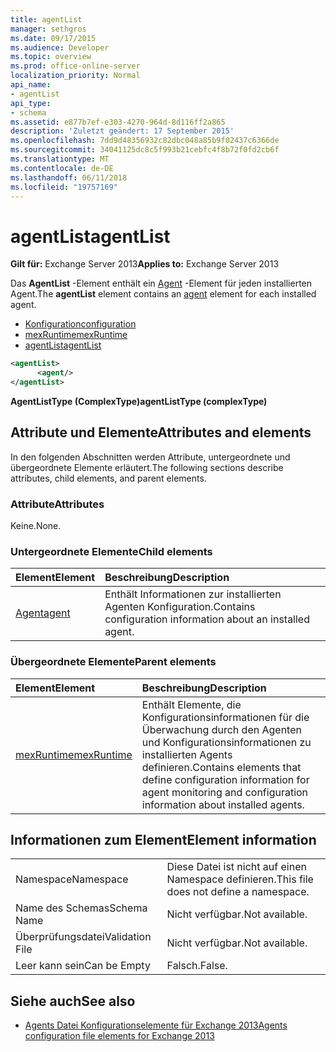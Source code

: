 ```yaml
---
title: agentList
manager: sethgros
ms.date: 09/17/2015
ms.audience: Developer
ms.topic: overview
ms.prod: office-online-server
localization_priority: Normal
api_name:
- agentList
api_type:
- schema
ms.assetid: e877b7ef-e303-4270-964d-8d116ff2a865
description: 'Zuletzt geändert: 17 September 2015'
ms.openlocfilehash: 7dd9d48356932c82dbc048a85b9f02437c6366de
ms.sourcegitcommit: 34041125dc8c5f993b21cebfc4f8b72f0fd2cb6f
ms.translationtype: MT
ms.contentlocale: de-DE
ms.lasthandoff: 06/11/2018
ms.locfileid: "19757169"
---
```

# <a name="agentlist"></a><span data-ttu-id="a9fdf-103">agentList</span><span class="sxs-lookup"><span data-stu-id="a9fdf-103">agentList</span></span>
  
<span data-ttu-id="a9fdf-104">**Gilt für:** Exchange Server 2013</span><span class="sxs-lookup"><span data-stu-id="a9fdf-104">**Applies to:** Exchange Server 2013</span></span>
  
<span data-ttu-id="a9fdf-105">Das **AgentList** -Element enthält ein [Agent](agent.md) -Element für jeden installierten Agent.</span><span class="sxs-lookup"><span data-stu-id="a9fdf-105">The **agentList** element contains an [agent](agent.md) element for each installed agent.</span></span> 
  
- [<span data-ttu-id="a9fdf-106">Konfiguration</span><span class="sxs-lookup"><span data-stu-id="a9fdf-106">configuration</span></span>](configuration.md)
- [<span data-ttu-id="a9fdf-107">mexRuntime</span><span class="sxs-lookup"><span data-stu-id="a9fdf-107">mexRuntime</span></span>](mexruntime.md)
- [<span data-ttu-id="a9fdf-108">agentList</span><span class="sxs-lookup"><span data-stu-id="a9fdf-108">agentList</span></span>](agentlist.md)
  
```XML
<agentList>
      <agent/>
</agentList>
```

<span data-ttu-id="a9fdf-109">**AgentListType (ComplexType)**</span><span class="sxs-lookup"><span data-stu-id="a9fdf-109">**agentListType (complexType)**</span></span>

## <a name="attributes-and-elements"></a><span data-ttu-id="a9fdf-110">Attribute und Elemente</span><span class="sxs-lookup"><span data-stu-id="a9fdf-110">Attributes and elements</span></span>

<span data-ttu-id="a9fdf-111">In den folgenden Abschnitten werden Attribute, untergeordnete und übergeordnete Elemente erläutert.</span><span class="sxs-lookup"><span data-stu-id="a9fdf-111">The following sections describe attributes, child elements, and parent elements.</span></span>
  
### <a name="attributes"></a><span data-ttu-id="a9fdf-112">Attribute</span><span class="sxs-lookup"><span data-stu-id="a9fdf-112">Attributes</span></span>

<span data-ttu-id="a9fdf-113">Keine.</span><span class="sxs-lookup"><span data-stu-id="a9fdf-113">None.</span></span>
  
### <a name="child-elements"></a><span data-ttu-id="a9fdf-114">Untergeordnete Elemente</span><span class="sxs-lookup"><span data-stu-id="a9fdf-114">Child elements</span></span>

|<span data-ttu-id="a9fdf-115">**Element**</span><span class="sxs-lookup"><span data-stu-id="a9fdf-115">**Element**</span></span>|<span data-ttu-id="a9fdf-116">**Beschreibung**</span><span class="sxs-lookup"><span data-stu-id="a9fdf-116">**Description**</span></span>|
|:-----|:-----|
|[<span data-ttu-id="a9fdf-117">Agent</span><span class="sxs-lookup"><span data-stu-id="a9fdf-117">agent</span></span>](agent.md) <br/> |<span data-ttu-id="a9fdf-118">Enthält Informationen zur installierten Agenten Konfiguration.</span><span class="sxs-lookup"><span data-stu-id="a9fdf-118">Contains configuration information about an installed agent.</span></span>  <br/> |
   
### <a name="parent-elements"></a><span data-ttu-id="a9fdf-119">Übergeordnete Elemente</span><span class="sxs-lookup"><span data-stu-id="a9fdf-119">Parent elements</span></span>

|<span data-ttu-id="a9fdf-120">**Element**</span><span class="sxs-lookup"><span data-stu-id="a9fdf-120">**Element**</span></span>|<span data-ttu-id="a9fdf-121">**Beschreibung**</span><span class="sxs-lookup"><span data-stu-id="a9fdf-121">**Description**</span></span>|
|:-----|:-----|
|[<span data-ttu-id="a9fdf-122">mexRuntime</span><span class="sxs-lookup"><span data-stu-id="a9fdf-122">mexRuntime</span></span>](mexruntime.md) <br/> |<span data-ttu-id="a9fdf-123">Enthält Elemente, die Konfigurationsinformationen für die Überwachung durch den Agenten und Konfigurationsinformationen zu installierten Agents definieren.</span><span class="sxs-lookup"><span data-stu-id="a9fdf-123">Contains elements that define configuration information for agent monitoring and configuration information about installed agents.</span></span>  <br/> |
   
## <a name="element-information"></a><span data-ttu-id="a9fdf-124">Informationen zum Element</span><span class="sxs-lookup"><span data-stu-id="a9fdf-124">Element information</span></span>

|||
|:-----|:-----|
|<span data-ttu-id="a9fdf-125">Namespace</span><span class="sxs-lookup"><span data-stu-id="a9fdf-125">Namespace</span></span>  <br/> |<span data-ttu-id="a9fdf-126">Diese Datei ist nicht auf einen Namespace definieren.</span><span class="sxs-lookup"><span data-stu-id="a9fdf-126">This file does not define a namespace.</span></span>  <br/> |
|<span data-ttu-id="a9fdf-127">Name des Schemas</span><span class="sxs-lookup"><span data-stu-id="a9fdf-127">Schema Name</span></span>  <br/> |<span data-ttu-id="a9fdf-128">Nicht verfügbar.</span><span class="sxs-lookup"><span data-stu-id="a9fdf-128">Not available.</span></span>  <br/> |
|<span data-ttu-id="a9fdf-129">Überprüfungsdatei</span><span class="sxs-lookup"><span data-stu-id="a9fdf-129">Validation File</span></span>  <br/> |<span data-ttu-id="a9fdf-130">Nicht verfügbar.</span><span class="sxs-lookup"><span data-stu-id="a9fdf-130">Not available.</span></span>  <br/> |
|<span data-ttu-id="a9fdf-131">Leer kann sein</span><span class="sxs-lookup"><span data-stu-id="a9fdf-131">Can be Empty</span></span>  <br/> |<span data-ttu-id="a9fdf-132">Falsch.</span><span class="sxs-lookup"><span data-stu-id="a9fdf-132">False.</span></span>  <br/> |
   
## <a name="see-also"></a><span data-ttu-id="a9fdf-133">Siehe auch</span><span class="sxs-lookup"><span data-stu-id="a9fdf-133">See also</span></span>

- [<span data-ttu-id="a9fdf-134">Agents Datei Konfigurationselemente für Exchange 2013</span><span class="sxs-lookup"><span data-stu-id="a9fdf-134">Agents configuration file elements for Exchange 2013</span></span>](agents-configuration-file-elements-for-exchange-2013.md)

